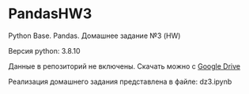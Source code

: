 # PandasHW3
Python Base. Pandas. Домашнее задание №3 (HW)

Версия python: 3.8.10

Данные в репозиторий не включены. Скачать можно с [Google Drive](https://drive.google.com/drive/folders/1k0k3d-WO9kYqp0q9QG1WcmLn6mWWs0Zd?usp=sharing)

Реализация домашнего задания представлена в файле: dz3.ipynb